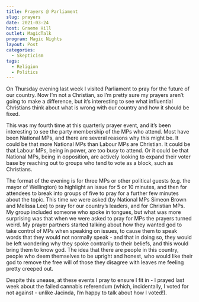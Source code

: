 ```yaml
---
title: Prayers @ Parliament
slug: prayers
date: 2021-03-24
host: Graeme Hill
outlet: MagicTalk
program: Magic Nights
layout: Post
categories:
  - Skepticism
tags:
  - Religion
  - Politics
---
```


On Thursday evening last week I visited Parliament to pray for the future of our country. Now I’m not a Christian, so I’m pretty sure my prayers aren’t going to make a difference, but it’s interesting to see what influential Christians think about what is wrong with our country and how it should be fixed.

<!-- more -->

This was my fourth time at this quarterly prayer event, and it’s been interesting to see the party membership of the MPs who attend. Most have been National MPs, and there are several reasons why this might be. It could be that more National MPs than Labour MPs are Christian. It could be that Labour MPs, being in power, are too busy to attend. Or it could be that National MPs, being in opposition, are actively looking to expand their voter base by reaching out to groups who tend to vote as a block, such as Christians.

The format of the evening is for three MPs or other political guests (e.g. the mayor of Wellington) to highlight an issue for 5 or 10 minutes, and then for attendees to break into groups of five to pray for a further few minutes about the topic. This time we were asked (by National MPs Simeon Brown and Melissa Lee) to pray for our country’s leaders, and for Christian MPs. My group included someone who spoke in tongues, but what was more surprising was that when we were asked to pray for MPs the prayers turned weird. My prayer partners started talking about how they wanted god to take control of MPs when speaking on issues, to cause them to speak words that they would not normally speak - and that in doing so, they would be left wondering why they spoke contrarily to their beliefs, and this would bring them to know god. The idea that there are people in this country, people who deem themselves to be upright and honest, who would like their god to remove the free will of those they disagree with leaves me feeling pretty creeped out.

Despite this unease, at these events I pray to ensure I fit in - I prayed last week about the failed cannabis referendum (which, incidentally, I voted for not against - unlike Jacinda, I’m happy to talk about how I voted!).

